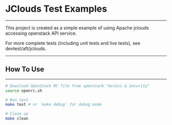 # JClouds Test Examples
----------------------------------------

This project is created as a simple example of using Apache jclouds accessing openstack API service.

For more complete tests (including unit tests and live tests), see devtest/aft/jclouds.

----------------------------------------
## How To Use
----------------------------------------
```bash
# Download OpenStack RC file from openstack "Access & Security"
source openrc.sh

# Run test
make test # or `make debug` for debug mode

# Clean up
make clean

```
